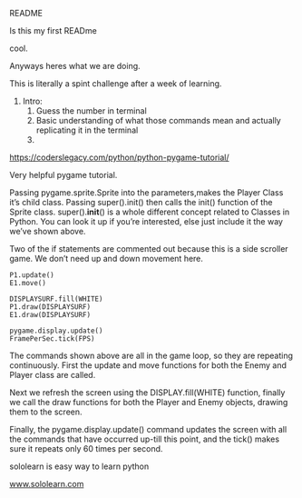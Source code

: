 README

Is this my first READme

cool. 

Anyways heres what we are doing. 

This is literally a spint challenge after a week of learning. 

1. Intro: 
    1. Guess the number in terminal 
    2. Basic understanding of what those commands mean and actually replicating it in the terminal 
    3. 
https://coderslegacy.com/python/python-pygame-tutorial/

Very helpful pygame tutorial. 



Passing pygame.sprite.Sprite into the parameters,makes the Player Class it’s child class. Passing super().init() then calls the init() function of the Sprite class. super().__init__() is a whole different concept related to Classes in Python. You can look it up if you’re interested, else just include it the way we’ve shown above.

Two of the if statements are commented out because this is a side scroller game. We don’t need up and down movement here. 

    P1.update()
    E1.move()
    
    DISPLAYSURF.fill(WHITE)
    P1.draw(DISPLAYSURF)
    E1.draw(DISPLAYSURF)
        
    pygame.display.update()
    FramePerSec.tick(FPS)

The commands shown above are all in the game loop, so they are repeating continuously. First the update and move functions for both the Enemy and Player class are called.

Next we refresh the screen using the DISPLAY.fill(WHITE) function, finally we call the draw functions for both the Player and Enemy objects, drawing them to the screen.

Finally, the pygame.display.update() command updates the screen with all the commands that have occurred up-till this point, and the tick() makes sure it repeats only 60 times per second.

sololearn is easy way to learn python 

www.sololearn.com
